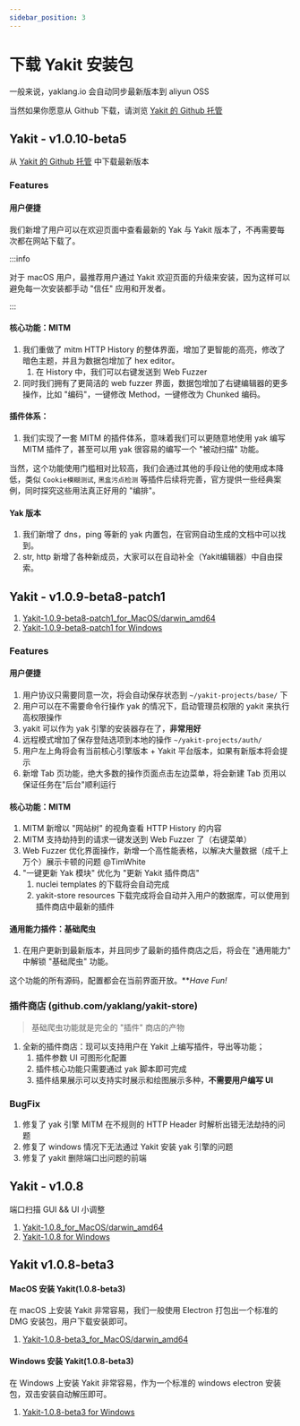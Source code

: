 ```yaml
---
sidebar_position: 3
---
```


# 下载 Yakit 安装包

一般来说，yaklang.io 会自动同步最新版本到 aliyun OSS

当然如果你愿意从 Github 下载，请浏览 [Yakit 的 Github 托管](https://github.com/yaklang/yakit/releases)

## Yakit - v1.0.10-beta5

从 [Yakit 的 Github 托管](https://github.com/yaklang/yakit/releases) 中下载最新版本 

### Features

#### 用户便捷

我们新增了用户可以在欢迎页面中查看最新的 Yak 与 Yakit 版本了，不再需要每次都在网站下载了。

:::info

对于 macOS 用户，最推荐用户通过 Yakit 欢迎页面的升级来安装，因为这样可以避免每一次安装都手动 "信任" 应用和开发者。

:::


#### 核心功能：MITM

1. 我们重做了 mitm HTTP History 的整体界面，增加了更智能的高亮，修改了暗色主题，并且为数据包增加了 hex editor。
    1. 在 History 中，我们可以右键发送到 Web Fuzzer 
1. 同时我们拥有了更简洁的 web fuzzer 界面，数据包增加了右键编辑器的更多操作，比如 "编码"，一键修改 Method，一键修改为 Chunked 编码。

#### 插件体系：

1. 我们实现了一套 MITM 的插件体系，意味着我们可以更随意地使用 yak 编写 MITM 插件了，甚至可以用 yak 很容易的编写一个 "被动扫描" 功能。

当然，这个功能使用门槛相对比较高，我们会通过其他的手段让他的使用成本降低，类似 `Cookie模糊测试`, `黑盒污点检测` 等插件后续将完善，官方提供一些经典案例，同时探究这些用法真正好用的 "编排"。

#### Yak 版本

1. 我们新增了 dns，ping 等新的 yak 内置包，在官网自动生成的文档中可以找到。
1. str, http 新增了各种新成员，大家可以在自动补全（Yakit编辑器）中自由探索。

## Yakit - v1.0.9-beta8-patch1

1. [Yakit-1.0.9-beta8-patch1_for_MacOS/darwin_amd64](https://yaklang.oss-cn-beijing.aliyuncs.com/yak/1.0.9-beta8-patch1/Yakit-1.0.9-beta8-patch1-darwin-amd64.dmg)
1. [Yakit-1.0.9-beta8-patch1 for Windows](https://yaklang.oss-cn-beijing.aliyuncs.com/yak/1.0.9-beta8-patch1/Yakit-1.0.9-beta8-patch1-windows-amd64.exe)

### Features

#### 用户便捷

1. 用户协议只需要同意一次，将会自动保存状态到 `~/yakit-projects/base/` 下
1. 用户可以在不需要命令行操作 yak 的情况下，启动管理员权限的 yakit 来执行高权限操作
1. yakit 可以作为 yak 引擎的安装器存在了，**非常用好**
1. 远程模式增加了保存登陆选项到本地的操作 `~/yakit-projects/auth/`
1. 用户左上角将会有当前核心引擎版本 + Yakit 平台版本，如果有新版本将会提示
1. 新增 Tab 页功能，绝大多数的操作页面点击左边菜单，将会新建 Tab 页用以保证任务在"后台"顺利运行

#### 核心功能：MITM

1. MITM 新增以 "网站树" 的视角查看 HTTP History 的内容
1. MITM 支持劫持到的请求一键发送到 Web Fuzzer 了（右键菜单）
1. Web Fuzzer 优化界面操作，新增一个高性能表格，以解决大量数据（成千上万个）展示卡顿的问题 @TimWhite
1. "一键更新 Yak 模块" 优化为 "更新 Yakit 插件商店"
    1. nuclei templates 的下载将会自动完成
    1. yakit-store resources 下载完成将会自动并入用户的数据库，可以使用到插件商店中最新的插件

#### 通用能力插件：基础爬虫

1. 在用户更新到最新版本，并且同步了最新的插件商店之后，将会在 "通用能力" 中解锁 "基础爬虫" 功能。

这个功能的所有源码，配置都会在当前界面开放。***Have Fun!*

### 插件商店 (github.com/yaklang/yakit-store)

> 基础爬虫功能就是完全的 "插件" 商店的产物

1. 全新的插件商店：现可以支持用户在 Yakit 上编写插件，导出等功能；
    1. 插件参数 UI 可图形化配置
    1. 插件核心功能只需要通过 yak 脚本即可完成
    1. 插件结果展示可以支持实时展示和绘图展示多种，**不需要用户编写 UI**

### BugFix

1. 修复了 yak 引擎 MITM 在不规则的 HTTP Header 时解析出错无法劫持的问题
1. 修复了 windows 情况下无法通过 Yakit 安装 yak 引擎的问题
1. 修复了 yakit 删除端口出问题的前端

## Yakit - v1.0.8

端口扫描 GUI && UI 小调整

1. [Yakit-1.0.8_for_MacOS/darwin_amd64](https://yaklang.oss-cn-beijing.aliyuncs.com/yak/1.0.8/Yakit-1.0.8-darwin-amd64.dmg)
1. [Yakit-1.0.8 for Windows](https://yaklang.oss-cn-beijing.aliyuncs.com/yak/1.0.8/Yakit-1.0.8-windows-amd64.exe)

## Yakit v1.0.8-beta3

#### MacOS 安装 Yakit(1.0.8-beta3)

在 macOS 上安装 Yakit 非常容易，我们一般使用 Electron 打包出一个标准的 DMG 安装包，用户下载安装即可。
1. [Yakit-1.0.8-beta3_for_MacOS/darwin_amd64](https://yaklang.oss-cn-beijing.aliyuncs.com/yak/1.0.8-beta3/Yakit-1.0.8-beta3-darwin-amd64.dmg)

#### Windows 安装 Yakit(1.0.8-beta3)

在 Windows 上安装 Yakit 非常容易，作为一个标准的 windows electron 安装包，双击安装自动解压即可。
1. [Yakit-1.0.8-beta3 for Windows](https://yaklang.oss-cn-beijing.aliyuncs.com/yak/1.0.8-beta3/Yakit-1.0.8-beta3-windows-amd64.exe)
